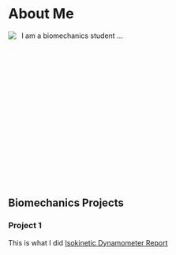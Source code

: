 # About Me 

<img src="https://github.com/user-attachments/assets/486f8253-18b0-4782-9415-43c0ecc37f66" align="left">
&nbsp; I am a biomechanics student ...  
<br /><br /><br /><br /><br /><br /><br /><br /><br /><br /><br /><br /><br /><br /><br /><br /><br /><br />

## Biomechanics Projects

### Project 1 
This is what I did 
[Isokinetic Dynamometer Report](https://github.com/miamcbride/Mia_McBride/blob/main/IsokineticDynamometerReport.pdf)
